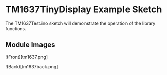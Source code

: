 # TM1637TinyDisplay Example Sketch

The TM1637Test.ino sketch will demonstrate the operation of the library functions.

## Module Images

!(Front)[tm1637.png]

!(Back)[tm1637back.png]